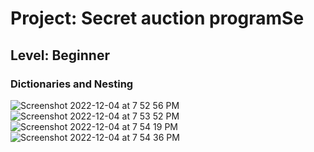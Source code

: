 # Project: Secret auction programSe

## Level:  Beginner

### Dictionaries and Nesting


![Screenshot 2022-12-04 at 7 52 56 PM](https://user-images.githubusercontent.com/81766272/205527056-f5fb6ce9-8cda-4ec1-8b18-2c7739dfe039.png)
![Screenshot 2022-12-04 at 7 53 52 PM](https://user-images.githubusercontent.com/81766272/205527058-9406746b-9a25-4d44-87aa-2dfd8493077c.png)
![Screenshot 2022-12-04 at 7 54 19 PM](https://user-images.githubusercontent.com/81766272/205527059-2055013c-eea8-4696-a6f0-833f1fe11706.png)
![Screenshot 2022-12-04 at 7 54 36 PM](https://user-images.githubusercontent.com/81766272/205527060-6ffefcda-570c-48b5-9e43-1f4bbbe5109a.png)
